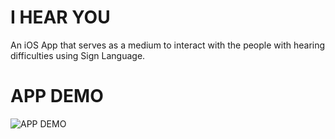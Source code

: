 # I HEAR YOU
An iOS App that serves as a medium to interact with the people with hearing difficulties using Sign Language.

# APP DEMO <br>
![APP DEMO](https://gph.is/g/ZWgzWNL)
